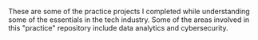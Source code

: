 These are some of the practice projects I completed while understanding some of the essentials in the tech industry. Some of the areas involved in this "practice" repository include data analytics and cybersecurity.
